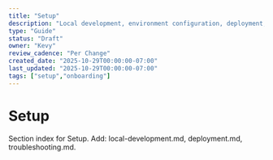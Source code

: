 ```yaml
---
title: "Setup"
description: "Local development, environment configuration, deployment, and troubleshooting (scaffold)."
type: "Guide"
status: "Draft"
owner: "Kevy"
review_cadence: "Per Change"
created_date: "2025-10-29T00:00:00-07:00"
last_updated: "2025-10-29T00:00:00-07:00"
tags: ["setup","onboarding"]
---
```


# Setup

Section index for Setup. Add: local-development.md, deployment.md, troubleshooting.md.

